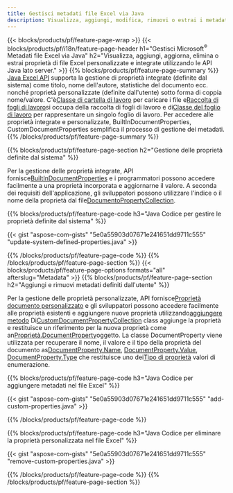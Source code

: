 ```yaml
---
title: Gestisci metadati file Excel via Java
description: Visualizza, aggiungi, modifica, rimuovi o estrai i metadati dei file Excel con poche righe di codice Java
---
```

{{< blocks/products/pf/feature-page-wrap >}}
{{< blocks/products/pf/i18n/feature-page-header h1="Gestisci Microsoft<sup>&reg;</sup> Metadati file Excel via Java" h2="Visualizza, aggiungi, aggiorna, elimina o estrai proprietà di file Excel personalizzate e integrate utilizzando le API Java lato server." >}}
{{% blocks/products/pf/feature-page-summary %}}
[Java Excel API](/cells/it/java/) supporta la gestione di proprietà integrate (definite dal sistema) come titolo, nome dell'autore, statistiche del documento ecc. nonché proprietà personalizzate (definite dall'utente) sotto forma di coppia nome/valore. C'è[Classe di cartella di lavoro](https://reference.aspose.com/cells/java/com.aspose.cells/Workbook) per caricare i file e[Raccolta di fogli di lavoro](https://reference.aspose.com/cells/java/com.aspose.cells/WorksheetCollection)si occupa della raccolta di fogli di lavoro e di[Classe del foglio di lavoro](https://reference.aspose.com/cells/java/com.aspose.cells/Worksheet) per rappresentare un singolo foglio di lavoro. Per accedere alle proprietà integrate e personalizzate, BuiltInDocumentProperties, CustomDocumentProperties semplifica il processo di gestione dei metadati.
{{% /blocks/products/pf/feature-page-summary %}}

{{% blocks/products/pf/feature-page-section h2="Gestione delle proprietà definite dal sistema" %}}

 Per la gestione delle proprietà integrate, API fornisce[BuiltInDocumentProperties](https://reference.aspose.com/cells/java/com.aspose.cells/worksheetcollection#BuiltInDocumentProperties) e i programmatori possono accedere facilmente a una proprietà incorporata e aggiornarne il valore. A seconda dei requisiti dell'applicazione, gli sviluppatori possono utilizzare l'indice o il nome della proprietà dal file[DocumentoPropertyCollection](https://reference.aspose.com/cells/java/com.aspose.cells/DocumentPropertyCollection). 

{{% blocks/products/pf/feature-page-code h3="Java Codice per gestire le proprietà definite dal sistema" %}}

{{< gist "aspose-com-gists" "5e0a55903d07671e241651dd9711c555" "update-system-defined-properties.java" >}}

{{% /blocks/products/pf/feature-page-code %}}
{{% /blocks/products/pf/feature-page-section %}}
{{< blocks/products/pf/feature-page-options formats="all" afterslug="Metadata" >}}
{{% blocks/products/pf/feature-page-section h2="Aggiungi e rimuovi metadati definiti dall\'utente" %}}

Per la gestione delle proprietà personalizzate, API fornisce[Proprietà documento personalizzato](https://reference.aspose.com/cells/java/com.aspose.cells/worksheetcollection#CustomDocumentProperties) e gli sviluppatori possono accedere facilmente alle proprietà esistenti e aggiungere nuove proprietà utilizzando[aggiungere metodo](https://reference.aspose.com/cells/java/com.aspose.cells/customdocumentpropertycollection#add(java.lang.String,%20boolean) ) Di[CustomDocumentPropertyCollection](https://reference.aspose.com/cells/java/com.aspose.cells/CustomDocumentPropertyCollection) class aggiunge la proprietà e restituisce un riferimento per la nuova proprietà come an[Proprietà.DocumentProperty](https://reference.aspose.com/cells/java/com.aspose.cells/DocumentProperty)oggetto. La classe DocumentProperty viene utilizzata per recuperare il nome, il valore e il tipo della proprietà del documento as[DocumentProperty.Name](https://reference.aspose.com/cells/java/com.aspose.cells/documentproperty#Name), [DocumentProperty.Value](https://reference.aspose.com/cells/java/com.aspose.cells/documentproperty#Value),  [DocumentProperty.Type](https://reference.aspose.com/cells/java/com.aspose.cells/documentproperty#Type) che restituisce uno dei[Tipo di proprietà](https://reference.aspose.com/cells/java/com.aspose.cells/PropertyType) valori di enumerazione.
 
{{% blocks/products/pf/feature-page-code h3="Java Codice per aggiungere metadati nel file Excel" %}}

{{< gist "aspose-com-gists" "5e0a55903d07671e241651dd9711c555" "add-custom-properties.java" >}}

{{% /blocks/products/pf/feature-page-code %}}


{{% blocks/products/pf/feature-page-code h3="Java Codice per eliminare la proprietà personalizzata nel file Excel" %}}

{{< gist "aspose-com-gists" "5e0a55903d07671e241651dd9711c555" "remove-custom-properties.java" >}}

{{% /blocks/products/pf/feature-page-code %}}
{{% /blocks/products/pf/feature-page-section %}}
